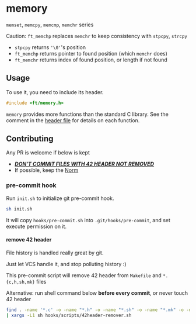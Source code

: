 # memory

`memset`, `memcpy`, `memcmp`, `memchr` series

Caution: `ft_memchp` replaces `memchr` to keep consistency with `stpcpy`, `strcpy`

- `stpcpy` returns `'\0'`'s position
- `ft_memchp` returns pointer to found position (which `memchr` does)
- `ft_memchr` returns index of found position, or length if not found

## Usage

To use it, you need to include its header.

```c
#include <ft/memory.h>
```

`memory` provides more functions than the standard C library. See the comment in the [header file](src/includes/ft/memory.h) for details on each function.

## Contributing

Any PR is welcome if below is kept

- _**[DON'T COMMIT FILES WITH 42 HEADER NOT REMOVED](#remove-42-header)**_
- If possible, keep the [Norm](https://github.com/42School/norminette)

### pre-commit hook

Run `init.sh` to initialize git pre-commit hook.

```sh
sh init.sh
```

It will copy `hooks/pre-commit.sh` into `.git/hooks/pre-commit`, and set execute permission on it.

#### remove 42 header

File history is handled really great by git.

Just let VCS handle it, and stop polluting history :)

This pre-commit script will remove 42 header from `Makefile` and `*.{c,h,sh,mk}` files

Alternative: run shell command below **before every commit**, or never touch 42 header

```sh
find . -name '*.c' -o -name "*.h" -o -name "*.sh" -o -name "*.mk" -o -name "Makefile" \
| xargs -L1 sh hooks/scripts/42header-remover.sh
```
